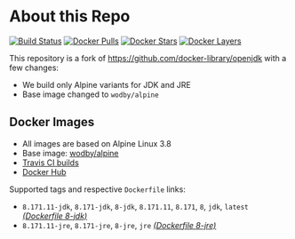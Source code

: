 # About this Repo

[![Build Status](https://travis-ci.org/wodby/openjdk.svg?branch=master)](https://travis-ci.org/wodby/openjdk)
[![Docker Pulls](https://img.shields.io/docker/pulls/wodby/openjdk.svg)](https://hub.docker.com/r/wodby/openjdk)
[![Docker Stars](https://img.shields.io/docker/stars/wodby/openjdk.svg)](https://hub.docker.com/r/wodby/openjdk)
[![Docker Layers](https://images.microbadger.com/badges/image/wodby/openjdk.svg)](https://microbadger.com/images/wodby/openjdk)

This repository is a fork of https://github.com/docker-library/openjdk with a few changes:

* We build only Alpine variants for JDK and JRE
* Base image changed to `wodby/alpine`

## Docker Images

* All images are based on Alpine Linux 3.8
* Base image: [wodby/alpine](https://github.com/wodby/alpine)
* [Travis CI builds](https://travis-ci.org/wodby/openjdk) 
* [Docker Hub](https://hub.docker.com/r/wodby/openjdk)

[_(Dockerfile 8-jdk)_]: https://github.com/wodby/openjdk/tree/master/8/jdk/alpine/Dockerfile
[_(Dockerfile 8-jre)_]: https://github.com/wodby/openjdk/tree/master/8/jre/alpine/Dockerfile

Supported tags and respective `Dockerfile` links:

* `8.171.11-jdk`, `8.171-jdk`, `8-jdk`, `8.171.11`, `8.171`, `8`, `jdk`, `latest` [_(Dockerfile 8-jdk)_]
* `8.171.11-jre`, `8.171-jre`, `8-jre`, `jre` [_(Dockerfile 8-jre)_]

